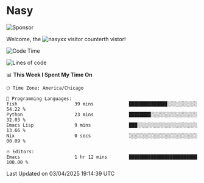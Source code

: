 # Nasy

<!--
<p align="center">
<img height="200" src="https://github-readme-stats.vercel.app/api?username=nasyxx&count_private=true&show_icons=true&theme=dracula&include_all_commits=true"/>
<img height="200" src="https://github-readme-stats.vercel.app/api/top-langs/?username=nasyxx&theme=dracula&hide=html,jupyter+notebook&count_private=true&show_icons=true"/>
</p>

  
----------------
-->

![Sponsor](https://img.shields.io/static/v1.svg?label=Sponsor&message=%E2%9D%A4&logo=GitHub&style=flat&color=pink)
 
Welcome, the ![nasyxx visitor counter](https://count.getloli.com/get/@nasyxx?theme=rule34)th vistor!
 
<!--START_SECTION:waka-->
![Code Time](http://img.shields.io/badge/Code%20Time-4%2C741%20hrs%2030%20mins-blue)

![Lines of code](https://img.shields.io/badge/From%20Hello%20World%20I%27ve%20Written-6.3%20million%20lines%20of%20code-blue)

📊 **This Week I Spent My Time On** 

```text
🕑︎ Time Zone: America/Chicago

💬 Programming Languages: 
fish                     39 mins             ██████████████░░░░░░░░░░░   54.22 % 
Python                   23 mins             ████████░░░░░░░░░░░░░░░░░   32.03 % 
Emacs Lisp               9 mins              ███░░░░░░░░░░░░░░░░░░░░░░   13.66 % 
Nix                      0 secs              ░░░░░░░░░░░░░░░░░░░░░░░░░   00.09 % 

🔥 Editors: 
Emacs                    1 hr 12 mins        █████████████████████████   100.00 % 
```


 Last Updated on 03/04/2025 19:14:39 UTC
<!--END_SECTION:waka-->

<!-- ![visitors](https://visitor-badge.laobi.icu/badge?page_id=nasyxx.nasyxx) -->
